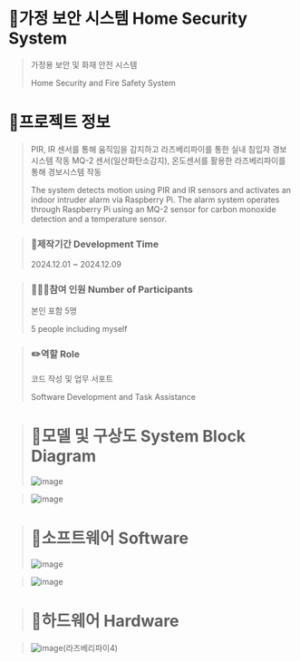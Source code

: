 # 🏡가정 보안 시스템 Home Security System
>
> 가정용 보안 및 화재 안전 시스템
>
> Home Security and Fire Safety System
>
# 📄프로젝트 정보
>
>PIR, IR 센서를 통해 움직임을 감지하고 라즈베리파이를 통한 실내 침입자 경보 시스템 작동
>MQ-2 센서(일산화탄소감지), 온도센서를 활용한 라즈베리파이를 통해 경보시스템 작동
>
>The system detects motion using PIR and IR sensors and activates an indoor intruder alarm via Raspberry Pi.
>The alarm system operates through Raspberry Pi using an MQ-2 sensor for carbon monoxide detection and a temperature sensor.


>### 📅제작기간 Development Time
>
>2024.12.01 ~ 2024.12.09


>### 🧑‍🤝‍🧑참여 인원 Number of Participants
>
> 본인 포함 5명
>
> 5 people including myself


>### ✏️역할 Role
>
> 코드 작성 및 업무 서포트
>
>Software Development and Task Assistance

># 🔀모델 및 구상도 System Block Diagram
>
> ![image](https://github.com/user-attachments/assets/e3dca081-d317-4456-8b60-17dcf7bda263)

>
> ![image](https://github.com/user-attachments/assets/18fcc6e7-0807-4dc0-a95b-f7232e677d78)




># 🔡소프트웨어 Software
> ![image](https://github.com/user-attachments/assets/d4f92356-480e-4d7f-9a55-a3bedadfed33)

> ![image](https://github.com/user-attachments/assets/2e39c866-cc8f-486b-acdf-8b0034b02ac7)

># 🔌하드웨어 Hardware

> ![image](https://github.com/user-attachments/assets/dd995394-f96a-4b89-a952-2f09c1e4e15e)(라즈베리파이4)































